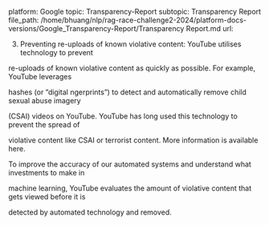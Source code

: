platform: Google
topic: Transparency-Report
subtopic: Transparency Report
file_path: /home/bhuang/nlp/rag-race-challenge2-2024/platform-docs-versions/Google_Transparency-Report/Transparency Report.md
url: <EMPTY>

3. Preventing re-uploads of known violative content: YouTube utilises technology to prevent

re-uploads of known violative content as quickly as possible. For example, YouTube leverages

hashes (or ”digital  ngerprints”) to detect and automatically remove child sexual abuse imagery

(CSAI) videos on YouTube. YouTube has long used this technology to prevent the spread of

violative content like CSAI or terrorist content. More information is available here.



To improve the accuracy of our automated systems and understand what investments to make in

machine learning, YouTube evaluates the amount of violative content that gets viewed before it is

detected by automated technology and removed.